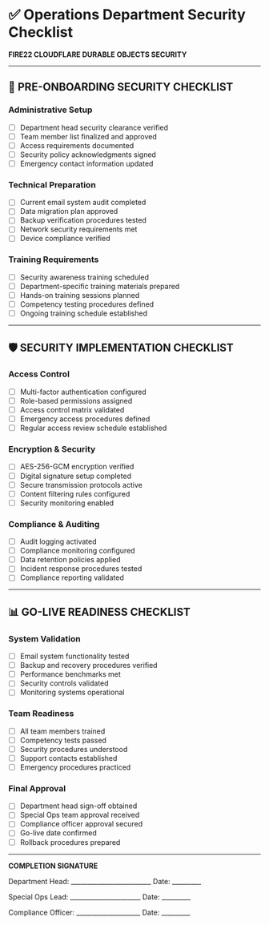 # ✅ Operations Department Security Checklist
**FIRE22 CLOUDFLARE DURABLE OBJECTS SECURITY**

---

## 🔐 **PRE-ONBOARDING SECURITY CHECKLIST**

### **Administrative Setup**
- [ ] Department head security clearance verified
- [ ] Team member list finalized and approved
- [ ] Access requirements documented
- [ ] Security policy acknowledgments signed
- [ ] Emergency contact information updated

### **Technical Preparation**
- [ ] Current email system audit completed
- [ ] Data migration plan approved
- [ ] Backup verification procedures tested
- [ ] Network security requirements met
- [ ] Device compliance verified

### **Training Requirements**
- [ ] Security awareness training scheduled
- [ ] Department-specific training materials prepared
- [ ] Hands-on training sessions planned
- [ ] Competency testing procedures defined
- [ ] Ongoing training schedule established

---

## 🛡️ **SECURITY IMPLEMENTATION CHECKLIST**

### **Access Control**
- [ ] Multi-factor authentication configured
- [ ] Role-based permissions assigned
- [ ] Access control matrix validated
- [ ] Emergency access procedures defined
- [ ] Regular access review schedule established

### **Encryption & Security**
- [ ] AES-256-GCM encryption verified
- [ ] Digital signature setup completed
- [ ] Secure transmission protocols active
- [ ] Content filtering rules configured
- [ ] Security monitoring enabled

### **Compliance & Auditing**
- [ ] Audit logging activated
- [ ] Compliance monitoring configured
- [ ] Data retention policies applied
- [ ] Incident response procedures tested
- [ ] Compliance reporting validated

---

## 📊 **GO-LIVE READINESS CHECKLIST**

### **System Validation**
- [ ] Email system functionality tested
- [ ] Backup and recovery procedures verified
- [ ] Performance benchmarks met
- [ ] Security controls validated
- [ ] Monitoring systems operational

### **Team Readiness**
- [ ] All team members trained
- [ ] Competency tests passed
- [ ] Security procedures understood
- [ ] Support contacts established
- [ ] Emergency procedures practiced

### **Final Approval**
- [ ] Department head sign-off obtained
- [ ] Special Ops team approval received
- [ ] Compliance officer approval secured
- [ ] Go-live date confirmed
- [ ] Rollback procedures prepared

---

**COMPLETION SIGNATURE**

Department Head: _________________________ Date: _________

Special Ops Lead: ______________________ Date: _________

Compliance Officer: ____________________ Date: _________